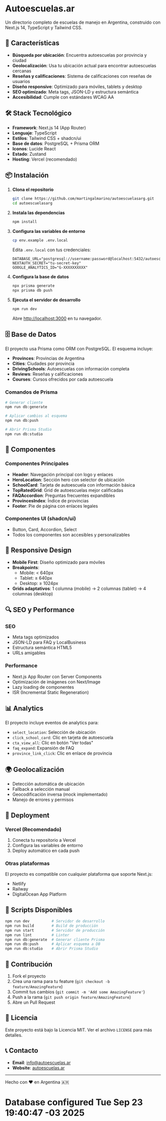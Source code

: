# Autoescuelas.ar

Un directorio completo de escuelas de manejo en Argentina, construido con Next.js 14, TypeScript y Tailwind CSS.

## 🚀 Características

- **Búsqueda por ubicación**: Encuentra autoescuelas por provincia y ciudad
- **Geolocalización**: Usa tu ubicación actual para encontrar autoescuelas cercanas
- **Reseñas y calificaciones**: Sistema de calificaciones con reseñas de usuarios
- **Diseño responsive**: Optimizado para móviles, tablets y desktop
- **SEO optimizado**: Meta tags, JSON-LD y estructura semántica
- **Accesibilidad**: Cumple con estándares WCAG AA

## 🛠️ Stack Tecnológico

- **Framework**: Next.js 14 (App Router)
- **Lenguaje**: TypeScript
- **Estilos**: Tailwind CSS + shadcn/ui
- **Base de datos**: PostgreSQL + Prisma ORM
- **Iconos**: Lucide React
- **Estado**: Zustand
- **Hosting**: Vercel (recomendado)

## 📦 Instalación

1. **Clona el repositorio**
   ```bash
   git clone https://github.com/martingalmarino/autoescuelasarg.git
   cd autoescuelasarg
   ```

2. **Instala las dependencias**
   ```bash
   npm install
   ```

3. **Configura las variables de entorno**
   ```bash
   cp env.example .env.local
   ```
   
   Edita `.env.local` con tus credenciales:
   ```env
   DATABASE_URL="postgresql://username:password@localhost:5432/autoescuelas_ar"
   NEXTAUTH_SECRET="tu-secret-key"
   GOOGLE_ANALYTICS_ID="G-XXXXXXXXXX"
   ```

4. **Configura la base de datos**
   ```bash
   npx prisma generate
   npx prisma db push
   ```

5. **Ejecuta el servidor de desarrollo**
   ```bash
   npm run dev
   ```

   Abre [http://localhost:3000](http://localhost:3000) en tu navegador.

## 🗄️ Base de Datos

El proyecto usa Prisma como ORM con PostgreSQL. El esquema incluye:

- **Provinces**: Provincias de Argentina
- **Cities**: Ciudades por provincia
- **DrivingSchools**: Autoescuelas con información completa
- **Reviews**: Reseñas y calificaciones
- **Courses**: Cursos ofrecidos por cada autoescuela

### Comandos de Prisma

```bash
# Generar cliente
npm run db:generate

# Aplicar cambios al esquema
npm run db:push

# Abrir Prisma Studio
npm run db:studio
```

## 🎨 Componentes

### Componentes Principales

- **Header**: Navegación principal con logo y enlaces
- **HeroLocation**: Sección hero con selector de ubicación
- **SchoolCard**: Tarjeta de autoescuela con información básica
- **TopRatedGrid**: Grid de autoescuelas mejor calificadas
- **FAQAccordion**: Preguntas frecuentes expandibles
- **ProvincesIndex**: Índice de provincias
- **Footer**: Pie de página con enlaces legales

### Componentes UI (shadcn/ui)

- Button, Card, Accordion, Select
- Todos los componentes son accesibles y personalizables

## 📱 Responsive Design

- **Mobile First**: Diseño optimizado para móviles
- **Breakpoints**: 
  - Mobile: < 640px
  - Tablet: ≥ 640px
  - Desktop: ≥ 1024px
- **Grids adaptativos**: 1 columna (mobile) → 2 columnas (tablet) → 4 columnas (desktop)

## 🔍 SEO y Performance

### SEO
- Meta tags optimizados
- JSON-LD para FAQ y LocalBusiness
- Estructura semántica HTML5
- URLs amigables

### Performance
- Next.js App Router con Server Components
- Optimización de imágenes con Next/Image
- Lazy loading de componentes
- ISR (Incremental Static Regeneration)

## 📊 Analytics

El proyecto incluye eventos de analytics para:

- `select_location`: Selección de ubicación
- `click_school_card`: Clic en tarjeta de autoescuela
- `cta_view_all`: Clic en botón "Ver todas"
- `faq_expand`: Expansión de FAQ
- `province_link_click`: Clic en enlace de provincia

## 🌍 Geolocalización

- Detección automática de ubicación
- Fallback a selección manual
- Geocodificación inversa (mock implementado)
- Manejo de errores y permisos

## 🚀 Deployment

### Vercel (Recomendado)

1. Conecta tu repositorio a Vercel
2. Configura las variables de entorno
3. Deploy automático en cada push

### Otras plataformas

El proyecto es compatible con cualquier plataforma que soporte Next.js:
- Netlify
- Railway
- DigitalOcean App Platform

## 📝 Scripts Disponibles

```bash
npm run dev          # Servidor de desarrollo
npm run build        # Build de producción
npm run start        # Servidor de producción
npm run lint         # Linter
npm run db:generate  # Generar cliente Prisma
npm run db:push      # Aplicar esquema a DB
npm run db:studio    # Abrir Prisma Studio
```

## 🤝 Contribución

1. Fork el proyecto
2. Crea una rama para tu feature (`git checkout -b feature/AmazingFeature`)
3. Commit tus cambios (`git commit -m 'Add some AmazingFeature'`)
4. Push a la rama (`git push origin feature/AmazingFeature`)
5. Abre un Pull Request

## 📄 Licencia

Este proyecto está bajo la Licencia MIT. Ver el archivo `LICENSE` para más detalles.

## 📞 Contacto

- **Email**: info@autoescuelas.ar
- **Website**: [autoescuelas.ar](https://autoescuelas.ar)

---

Hecho con ❤️ en Argentina 🇦🇷
# Database configured Tue Sep 23 19:40:47 -03 2025
